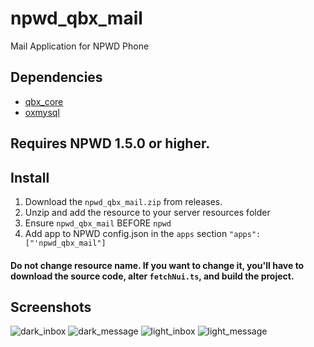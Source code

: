 # npwd_qbx_mail
Mail Application for NPWD Phone

## Dependencies
- [qbx_core](https://github.com/Qbox-project/qbx_core)
- [oxmysql](https://github.com/overextended/oxmysql)

## Requires NPWD 1.5.0 or higher.

## Install
1. Download the `npwd_qbx_mail.zip` from releases.
2. Unzip and add the resource to your server resources folder
3. Ensure `npwd_qbx_mail` BEFORE `npwd`
4. Add app to NPWD config.json in the `apps` section `"apps": ["'npwd_qbx_mail"]`

#### Do not change resource name. If you want to change it, you'll have to download the source code, alter `fetchNui.ts`, and build the project.

## Screenshots
![dark_inbox](https://github.com/dusan01/npwd_qbx_garage/assets/7904473/88ec843e-6441-4e73-b2ca-75389f78605b) ![dark_message](https://github.com/dusan01/npwd_qbx_garage/assets/7904473/84a0bf8e-981a-4ad6-82e2-afa1050f1d6e)
![light_inbox](https://github.com/dusan01/npwd_qbx_garage/assets/7904473/f59e4ece-3856-4503-a631-790dd773c571) ![light_message](https://github.com/dusan01/npwd_qbx_garage/assets/7904473/de134728-46ed-4631-a841-413d3339ce60)
